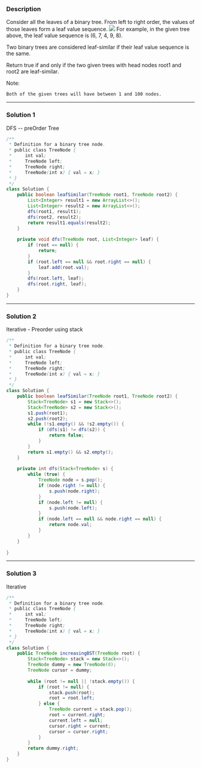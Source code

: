 ### **Description** ###
Consider all the leaves of a binary tree.  From left to right order, the values of those leaves form a leaf value sequence.
![](https://s3-lc-upload.s3.amazonaws.com/uploads/2018/07/16/tree.png)
For example, in the given tree above, the leaf value sequence is (6, 7, 4, 9, 8).

Two binary trees are considered leaf-similar if their leaf value sequence is the same.

Return true if and only if the two given trees with head nodes root1 and root2 are leaf-similar.

 

Note:

    Both of the given trees will have between 1 and 100 nodes.

---

### **Solution 1** ###
DFS -- preOrder Tree
```java
/**
 * Definition for a binary tree node.
 * public class TreeNode {
 *     int val;
 *     TreeNode left;
 *     TreeNode right;
 *     TreeNode(int x) { val = x; }
 * }
 */
class Solution {
    public boolean leafSimilar(TreeNode root1, TreeNode root2) {
        List<Integer> result1 = new ArrayList<>();
        List<Integer> result2 = new ArrayList<>();
        dfs(root1, result1);
        dfs(root2, result2);
        return result1.equals(result2);
    }
    
    private void dfs(TreeNode root, List<Integer> leaf) {
        if (root == null) {
            return;
        }
        if (root.left == null && root.right == null) {
            leaf.add(root.val);
        }
        dfs(root.left, leaf);
        dfs(root.right, leaf);
    }
}
```
---
### **Solution 2** ###
Iterative - Preorder using stack  
```java
/**
 * Definition for a binary tree node.
 * public class TreeNode {
 *     int val;
 *     TreeNode left;
 *     TreeNode right;
 *     TreeNode(int x) { val = x; }
 * }
 */
class Solution {
    public boolean leafSimilar(TreeNode root1, TreeNode root2) {
        Stack<TreeNode> s1 = new Stack<>();
        Stack<TreeNode> s2 = new Stack<>();
        s1.push(root1);
        s2.push(root2);
        while (!s1.empty() && !s2.empty()) {
            if (dfs(s1) != dfs(s2)) {
                return false;
            }
        }
        return s1.empty() && s2.empty();
    }
    
    private int dfs(Stack<TreeNode> s) {
        while (true) {
            TreeNode node = s.pop();
            if (node.right != null) {
                s.push(node.right);
            }
            if (node.left != null) {
                s.push(node.left);
            }
            if (node.left == null && node.right == null) {
                return node.val;
            }
        }
    }
    
}
```
---
### **Solution 3** ###
Iterative  
```java
/**
 * Definition for a binary tree node.
 * public class TreeNode {
 *     int val;
 *     TreeNode left;
 *     TreeNode right;
 *     TreeNode(int x) { val = x; }
 * }
 */
class Solution {
    public TreeNode increasingBST(TreeNode root) {
        Stack<TreeNode> stack = new Stack<>();
        TreeNode dummy = new TreeNode(0);
        TreeNode cursor = dummy;
        
        while (root != null || !stack.empty()) {
            if (root != null) {
                stack.push(root);
                root = root.left;
            } else {
                TreeNode current = stack.pop();
                root = current.right;
                current.left = null;
                cursor.right = current;
                cursor = cursor.right;
            }
        }
        return dummy.right;
    }
}
```